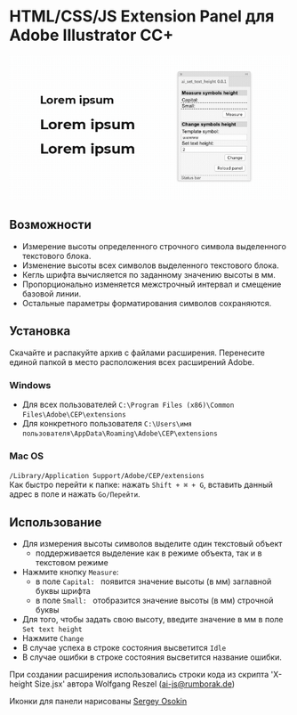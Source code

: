 HTML/CSS/JS Extension Panel для Adobe Illustrator CC+
===

![ai_wg-set-txt-height](demo.gif) 

## Возможности
* Измерение высоты определенного строчного символа выделенного текстового блока.
* Изменение высоты всех символов выделенного текстового блока.
* Кегль шрифта вычисляется по заданному значению высоты в мм.
* Пропорционально изменяется межстрочный интервал и смещение базовой линии.
* Остальные параметры форматирования символов сохраняются.   

## Установка
Скачайте и распакуйте архив с файлами расширения. Перенесите единой папкой в место расположения всех расширений Adobe.
### Windows
* Для всех пользователей
`C:\Program Files (x86)\Common Files\Adobe\CEP\extensions`
* Для конкретного пользователя
`C:\Users\имя пользователя\AppData\Roaming\Adobe\CEP\extensions`

### Mac OS
`/Library/Application Support/Adobe/CEP/extensions`   
Как быстро перейти к папке: нажать `Shift + ⌘ + G`, вставить данный адрес в поле и нажать `Go/Перейти`.


## Использование
* Для измерения высоты символов выделите один текстовый объект
  * поддерживается выделение как в режиме объекта, так и в текстовом режиме
* Нажмите кнопку `Measure`:
  * в поле `Capital: ` появится значение высоты (в мм) заглавной буквы шрифта
  * в поле `Small: ` отобразится значение высоты (в мм) строчной буквы
* Для того, чтобы задать свою высоту, введите значение в мм в поле `Set text height`
* Нажмите `Change`
* В случае успеха в строке состояния высветится `Idle`
* В случае ошибки в строке состояния высветится название ошибки.   

При создании расширения использовались строки кода из скрипта 'X-height Size.jsx' автора Wolfgang Reszel (ai-js@rumborak.de)  

Иконки для панели нарисованы [Sergey Osokin](https://github.com/creold)

